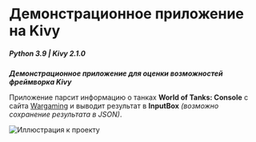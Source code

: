 # Демонстрационное приложение на Kivy
##### Python 3.9 | Kivy 2.1.0
***Демонстрационное приложение для оценки возможностей фреймворка Kivy***

Приложение парсит информацию о танках **World of Tanks: Console** с сайта [Wargaming](https://console.worldoftanks.com/ru/encyclopedia/vehicles/) и выводит результат в **InputBox** _(возможно сохранение результата в JSON)_.

![Иллюстрация к проекту](https://blogger.googleusercontent.com/img/b/R29vZ2xl/AVvXsEjnxcQs8txvc47TIYA_YlDR9oaX8M-wGCJEkF9EMN_RbReAGox_7e5khxUA-BkJElvQbKDMWXXXKjReqXG1RaVFvJhKxIPo-Ri3hXO_tlUA-FvE-EnL_Yuio9qqs1AUWdTCbSD8sb4WdyB8KRfWNmAmWvUlvW0Kynk3-ZBKL-7xzB4aY8cnWDTzYmj7zA/s1600/2022-06-02_00-30-46.png)
